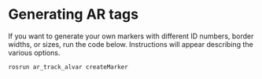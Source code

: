 # Generating AR tags
If you want to generate your own markers with different ID numbers, border widths, or sizes, run the code
below. Instructions will appear describing the various options.

```
rosrun ar_track_alvar createMarker
```
